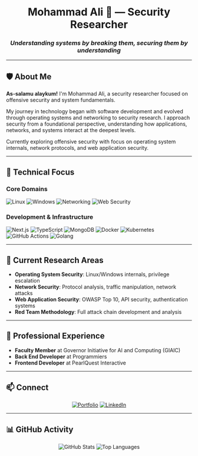 <div align="center">

# **Mohammad Ali** 🔴 — Security Researcher

### *Understanding systems by breaking them, securing them by understanding*

</div>

---

## 🛡️ **About Me**

**As-salamu alaykum!** I'm Mohammad Ali, a security researcher focused on offensive security and system fundamentals.

My journey in technology began with software development and evolved through operating systems and networking to security research. I approach security from a foundational perspective, understanding how applications, networks, and systems interact at the deepest levels.

Currently exploring offensive security with focus on operating system internals, network protocols, and web application security.

---

## 🎯 **Technical Focus**

### **Core Domains**
![Linux](https://img.shields.io/badge/Linux-1793D1?style=for-the-badge&logo=linux&logoColor=white)
![Windows](https://img.shields.io/badge/Windows_Internals-0078D6?style=for-the-badge&logo=windows&logoColor=white)
![Networking](https://img.shields.io/badge/Network_Security-009639?style=for-the-badge&logo=network&logoColor=white)
![Web Security](https://img.shields.io/badge/Web_Security-FF6B35?style=for-the-badge&logo=web&logoColor=white)

### **Development & Infrastructure**
![Next.js](https://img.shields.io/badge/Next.js-000000?style=for-the-badge&logo=next.js&logoColor=white)
![TypeScript](https://img.shields.io/badge/TypeScript-3178C6?style=for-the-badge&logo=typescript&logoColor=white)
![MongoDB](https://img.shields.io/badge/MongoDB-47A248?style=for-the-badge&logo=mongodb&logoColor=white)
![Docker](https://img.shields.io/badge/Docker-2496ED?style=for-the-badge&logo=docker&logoColor=white)
![Kubernetes](https://img.shields.io/badge/Kubernetes-326CE5?style=for-the-badge&logo=kubernetes&logoColor=white)
![GitHub Actions](https://img.shields.io/badge/GitHub_Actions-2088FF?style=for-the-badge&logo=github-actions&logoColor=white)
![Golang](https://img.shields.io/badge/Go-00ADD8?style=for-the-badge&logo=go&logoColor=white)

---

## 🔬 **Current Research Areas**

- **Operating System Security**: Linux/Windows internals, privilege escalation
- **Network Security**: Protocol analysis, traffic manipulation, network attacks
- **Web Application Security**: OWASP Top 10, API security, authentication systems
- **Red Team Methodology**: Full attack chain development and analysis

---

## 💼 **Professional Experience**

- **Faculty Member** at Governor Initiative for AI and Computing (GIAIC)
- **Back End Developer** at Programmiers  
- **Frontend Developer** at PearlQuest Interactive

---

## 📫 **Connect**

<div align="center">

[![Portfolio](https://img.shields.io/badge/Portfolio-EF4444?style=for-the-badge&logo=vercel&logoColor=white)](https://mohammad-ali-rauf.vercel.app)
[![LinkedIn](https://img.shields.io/badge/LinkedIn-0A66C2?style=for-the-badge&logo=linkedin&logoColor=white)](https://www.linkedin.com/in/mohammad-ali-40689121b/)

</div>

---

## 📊 **GitHub Activity**

<div align="center">

![GitHub Stats](https://github-readme-stats.vercel.app/api?username=Mohammad-Ali-Rauf&show_icons=true&theme=radical&hide_border=true&bg_color=00000000)
![Top Languages](https://github-readme-stats.vercel.app/api/top-langs/?username=Mohammad-Ali-Rauf&layout=compact&theme=radical&hide_border=true&bg_color=00000000)

</div>
